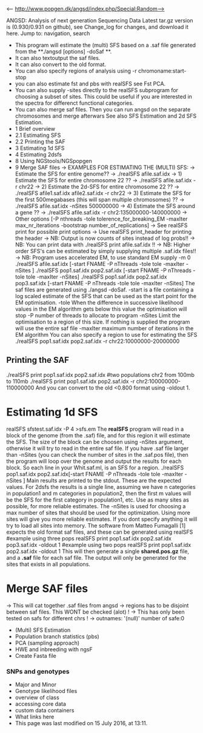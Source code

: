 <-- http://www.popgen.dk/angsd/index.php/Special:Random-->

ANGSD: Analysis of next generation Sequencing Data
Latest tar.gz version is (0.930/0.931 on github), see Change_log for changes, and download it  here.
Jump to: navigation, search
* This program will estimate the (multi) SFS based on a .saf file generated from the **./angsd [options] -doSaf **.
* It can also textoutput the saf files.
* It can also convert to the old format.
* You can also specify regions of analysis using -r chromoname:start-stop
* you can also estimate fst and pbs with realSFS see Fst PCA.
* You can also supply -sites directly to the realSFS subprogram for choosing a subset of sites. This could be useful if you are interested in the spectra for differenct functional categories.
* You can also merge saf files. Then you can run angsd on the separate chromosomes and merge afterwars
See also SFS Estimation and 2d SFS Estimation.
* 1 Brief overview
* 2.1 Estimating SFS
* 2.2 Printing the SAF
* 3 Estimating 1d SFS
* 4 Estimating 2dsfs
* 8 Using NGStools/NGSpopgen
* 9 Merge SAF files
-> EXAMPLES FOR ESTIMATING THE (MULTI) SFS:
-> Estimate the SFS for entire genome??
-> ./realSFS afile.saf.idx 
-> 1) Estimate the SFS for entire chromosome 22 ??
-> ./realSFS afile.saf.idx -r chr22 
-> 2) Estimate the 2d-SFS for entire chromosome 22 ??
-> ./realSFS afile1.saf.idx  afile2.saf.idx -r chr22 
-> 3) Estimate the SFS for the first 500megabases (this will span multiple chromosomes) ??
-> ./realSFS afile.saf.idx -nSites 500000000 
-> 4) Estimate the SFS around a gene ??
-> ./realSFS afile.saf.idx -r chr2:135000000-140000000 
-> Other options [-P nthreads -tole tolerence_for_breaking_EM -maxIter max_nr_iterations -bootstrap number_of_replications]
-> See realSFS print for possible print options
-> Use realSFS print_header for printing the header
-> NB: Output is now counts of sites instead of log probs!!
-> NB: You can print data with ./realSFS print afile.saf.idx !!
-> NB: Higher order SFS's can be estimated by simply supplying multiple .saf.idx files!!
-> NB: Program uses accelerated EM, to use standard EM supply -m 0 
./realSFS afile.saf.idx [-start FNAME -P nThreads -tole tole -maxIter  -nSites  ]
./realSFS pop1.saf.idx pop2.saf.idx [-start FNAME -P nThreads -tole tole -maxIter  -nSites]
./realSFS pop1.saf.idx pop2.saf.idx pop3.saf.idx [-start FNAME -P nThreads -tole tole -maxIter  -nSites]
The saf files are generated using  ./angsd -doSaf.
-start is a file containing a log scaled estimate of the SFS that can be used as the start point for the EM optimisation. -tole When the difference in successive likelihood values in the EM algorithm gets below this value the optimisation will stop -P number of threads to allocate to program -nSites Limit the optimisation to a region of this size. If nothing is supplied the program will use the entire saf file -maxIter maximum number of iterations in the EM algorithm
You can also specify a region to use for estimating the SFS
./realSFS pop1.saf.idx pop2.saf.idx -r chr22:10000000-20000000
## Printing the SAF
./realSFS print pop1.saf.idx pop2.saf.idx
#two populations chr2 from 100mb to 110mb
./realSFS print pop1.saf.idx pop2.saf.idx -r chr2:100000000-110000000
And you can convert to the old <0.800 format using -oldout 1.
# Estimating 1d SFS
realSFS sfstest.saf.idx -P 4 >sfs.em
The **realSFS** program will read in a block of the genome (from the .saf) file, and for this region it will estimate the SFS.
The size of the block can be choosen using -nSites argument, otherwise it will try to read in the entire saf file.
If you have .saf file larger than -nSites (you can check the number of sites in the .saf.pos file), then the program will loop over the genome and output the results for each block. So each line in your Whit.saf.ml, is an SFS for a region.
./realSFS pop1.saf.idx pop2.saf.idx[-start FNAME -P nThreads -tole tole -maxIter  -nSites  ]
Main results are printed to the stdout. These are the expected values. For 2dsfs the results is a single line, assuming we have n categories in population1 and m categories in population2, then the first m values will be the SFS for the first category in population1, etc.
Use as many sites as possible, for more reliable estimates.
The -nSites is used for choosing a max number of sites that should be used for the optimization. Using more sites will give you more reliable estimates. If you dont specify anything it will try to load all sites into memory.
The software from Matteo Fumagalli [1] expects the old format saf files, and these can be generated using realSFS
#example using three pops
realSFS print pop1.saf.idx pop2.saf.idx pop3.saf.idx -oldout 1
#example using two pops
realSFS print pop1.saf.idx pop2.saf.idx -oldout 1
This will then generate a single **shared.pos.gz** file, and a **.saf** file for each saf file. The output will only be generated for the sites that exists in all populations.
# Merge SAF files
-> This will cat together .saf files from angsd
-> regions has to be disjoint between saf files. This WONT be checked (alot) !
-> This has only been tested on safs for different chrs !
-> outnames: '(null)' number of safe:0
* (Multi) SFS Estimation
* Population branch statistics (pbs)
* PCA (sampling approach)
* HWE and inbreeding with ngsF
* Create Fasta file
### SNPs and genotypes
* Major and Minor
* Genotype likelihood files
* overview of class
* accessing core data
* custom data containers
* What links here
* This page was last modified on 15 July 2016, at 13:11.